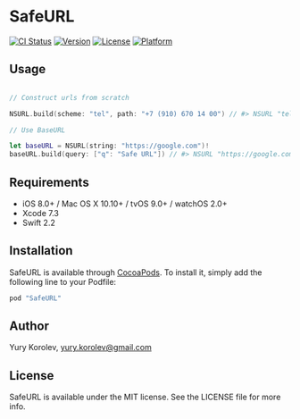 # SafeURL

[![CI Status](http://img.shields.io/travis/anjlab/SafeURL.svg?style=flat)](https://travis-ci.org/anjlab/SafeURL)
[![Version](https://img.shields.io/cocoapods/v/SafeURL.svg?style=flat)](http://cocoapods.org/pods/SafeURL)
[![License](https://img.shields.io/cocoapods/l/SafeURL.svg?style=flat)](http://cocoapods.org/pods/SafeURL)
[![Platform](https://img.shields.io/cocoapods/p/SafeURL.svg?style=flat)](http://cocoapods.org/pods/SafeURL)

## Usage

```swift

// Construct urls from scratch 

NSURL.build(scheme: "tel", path: "+7 (910) 670 14 00") // #> NSURL "tel:+7%20(910)%20670%2014%2000"

// Use BaseURL

let baseURL = NSURL(string: "https://google.com")!
baseURL.build(query: ["q": "Safe URL"]) // #> NSURL "https://google.com?q=Safe%20URL"
```

## Requirements

- iOS 8.0+ / Mac OS X 10.10+ / tvOS 9.0+ / watchOS 2.0+
- Xcode 7.3
- Swift 2.2

## Installation

SafeURL is available through [CocoaPods](http://cocoapods.org). To install
it, simply add the following line to your Podfile:

```ruby
pod "SafeURL"
```

## Author

Yury Korolev, yury.korolev@gmail.com

## License

SafeURL is available under the MIT license. See the LICENSE file for more info.
